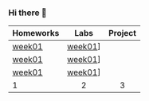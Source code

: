 ### Hi there 👋
|   Homeworks   |Labs           |Project        |
| ------------- |:-------------:|:-------------:|
|[week01](homework/week01/README.md)|[week01](lab/week01/README.md)]|            |
|[week01](homework/week01/README.md)|[week01](lab/week01/README.md)]|            |     
|[week01](homework/week01/README.md)|[week01](lab/week01/README.md)]|            |
| 1| 2| 3|
